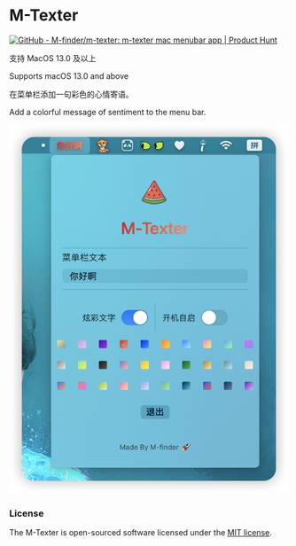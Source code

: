 # M-Texter

<a href="https://www.producthunt.com/products/github-160?embed=true&utm_source=badge-featured&utm_medium=badge&utm_source=badge-github&#0045;cd7542ed&#0045;f4f5&#0045;49d9&#0045;bdff&#0045;fa34c52730ed" target="_blank"><img src="https://api.producthunt.com/widgets/embed-image/v1/featured.svg?post_id=1001659&theme=light&t=1754359850134" alt="GitHub - M&#0045;finder&#0047;m&#0045;texter&#0058;&#0032;m&#0045;texter&#0032;mac&#0032;menubar&#0032;app | Product Hunt" style="width: 250px; height: 54px;" width="250" height="54" /></a>

支持 MacOS 13.0 及以上

Supports macOS 13.0 and above


在菜单栏添加一句彩色的心情寄语。

Add a colorful message of sentiment to the menu bar.



<img src="M-Texter/Preview Content/Preview Assets.xcassets/preview.imageset/iShot_2025-08-05_09.48.38.png">


### License

The M-Texter is open-sourced software licensed under the [MIT license](https://opensource.org/licenses/MIT).
